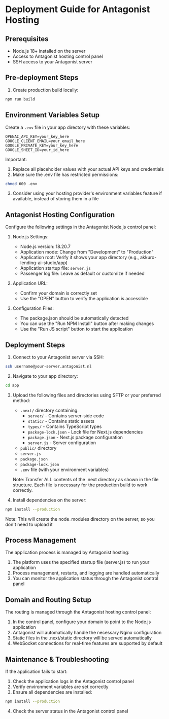 # Deployment Guide for Antagonist Hosting

## Prerequisites
- Node.js 18+ installed on the server
- Access to Antagonist hosting control panel
- SSH access to your Antagonist server

## Pre-deployment Steps

1. Create production build locally:
```bash
npm run build
```

## Environment Variables Setup

Create a `.env` file in your app directory with these variables:
```
OPENAI_API_KEY=your_key_here
GOOGLE_CLIENT_EMAIL=your_email_here
GOOGLE_PRIVATE_KEY=your_key_here
GOOGLE_SHEET_ID=your_id_here
```

Important:
1. Replace all placeholder values with your actual API keys and credentials
2. Make sure the .env file has restricted permissions:
```bash
chmod 600 .env
```
3. Consider using your hosting provider's environment variables feature if available, instead of storing them in a file

## Antagonist Hosting Configuration

Configure the following settings in the Antagonist Node.js control panel:

1. Node.js Settings:
   - Node.js version: 18.20.7
   - Application mode: Change from "Development" to "Production"
   - Application root: Verify it shows your app directory (e.g., akkuro-lending-ai-studio/app)
   - Application startup file: `server.js`
   - Passenger log file: Leave as default or customize if needed

2. Application URL:
   - Confirm your domain is correctly set
   - Use the "OPEN" button to verify the application is accessible

3. Configuration Files:
   - The package.json should be automatically detected
   - You can use the "Run NPM Install" button after making changes
   - Use the "Run JS script" button to start the application

## Deployment Steps

1. Connect to your Antagonist server via SSH:
```bash
ssh username@your-server.antagonist.nl
```

2. Navigate to your app directory:
```bash
cd app
```

3. Upload the following files and directories using SFTP or your preferred method:
   - `.next/` directory containing:
     * `server/` - Contains server-side code
     * `static/` - Contains static assets
     * `types/` - Contains TypeScript types
     * `package-lock.json` - Lock file for Next.js dependencies
     * `package.json` - Next.js package configuration
     * `server.js` - Server configuration
   - `public/` directory
   - `server.js`
   - `package.json`
   - `package-lock.json`
   - `.env` file (with your environment variables)

   Note: Transfer ALL contents of the .next directory as shown in the file structure. Each file is necessary for the production build to work correctly.

4. Install dependencies on the server:
```bash
npm install --production
```
   Note: This will create the node_modules directory on the server, so you don't need to upload it

## Process Management

The application process is managed by Antagonist hosting:
1. The platform uses the specified startup file (server.js) to run your application
2. Process management, restarts, and logging are handled automatically
3. You can monitor the application status through the Antagonist control panel

## Domain and Routing Setup

The routing is managed through the Antagonist hosting control panel:
1. In the control panel, configure your domain to point to the Node.js application
2. Antagonist will automatically handle the necessary Nginx configuration
3. Static files in the .next/static directory will be served automatically
4. WebSocket connections for real-time features are supported by default

## Maintenance & Troubleshooting

If the application fails to start:

1. Check the application logs in the Antagonist control panel
2. Verify environment variables are set correctly
3. Ensure all dependencies are installed:
```bash
npm install --production
```
4. Check the server status in the Antagonist control panel